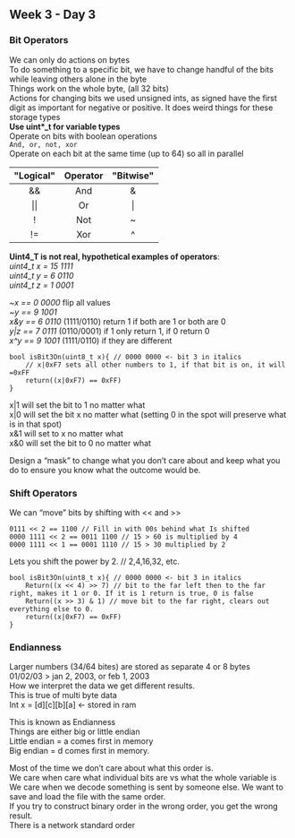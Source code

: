 ## Week 3 - Day 3
### Bit Operators
We can only do actions on bytes  
To do something to a specific bit, we have to change handful of the bits while leaving others alone in the byte  
Things work on the whole byte, (all 32 bits)  
Actions for changing bits we used unsigned ints, as signed have the first digit as important for negative or positive. It does weird things for these storage types  
    **Use uint\*_t for variable types**  
Operate on bits with boolean operations   
    ```And, or, not, xor```  
Operate on each bit at the same time (up to 64) so all in parallel 


| "Logical" | Operator | "Bitwise" |
|:---------:|:--------:|:---------:|
|     &&    |    And   |     &     |
|     \|\|    |    Or    |     \|     |
|     !     |    Not   |     ~     |
|     !=    |    Xor   |     ^     |

**Uint4_T is not real, hypothetical examples of operators**:  
*uint4_t  x  = 15 1111*  
*uint4_t  y = 6 0110*  
*uint4_t z = 1 0001*  

*~x == 0 0000* flip all values  
*~y == 9 1001*  
*x&y == 6 0110* (1111/0110) return 1 if both are 1 or both are 0  
*y|z == 7 0111* (0110/0001) if 1 only return 1, if 0 return 0  
*x^y == 9 1001* (1111/0110) if they are different  

```
bool isBit3On(uint8_t x){ // 0000 0000 <- bit 3 in italics
    // x|0xF7 sets all other numbers to 1, if that bit is on, it will =0xFF
    return((x|0xF7) == 0xFF)
}
```

x|1 will set the bit to 1 no matter what  
x|0 will set the bit x no matter what (setting 0 in the spot will preserve what is in that spot)  
x&1 will set to x no matter what  
x&0 will set the bit to 0 no matter what  

Design a “mask” to change what you don’t care about and keep what you do to ensure you know what the outcome would be.  

### Shift Operators
We can “move” bits by shifting with << and >> 

```
0111 << 2 == 1100 // Fill in with 00s behind what Is shifted  
0000 1111 << 2 == 0011 1100 // 15 > 60 is multiplied by 4  
0000 1111 << 1 == 0001 1110 // 15 > 30 multiplied by 2  
```

Lets you shift the power by 2. // 2,4,16,32, etc.

```
bool isBit3On(uint8_t x){ // 0000 0000 <- bit 3 in italics
    Return((x << 4) >> 7) // bit to the far left then to the far right, makes it 1 or 0. If it is 1 return is true, 0 is false
    Return((x >> 3) & 1) // move bit to the far right, clears out everything else to 0. 
    return((x|0xF7) == 0xFF)
}
```

### Endianness
Larger numbers (34/64 bites) are stored as separate 4 or 8 bytes  
01/02/03 > jan 2, 2003, or feb 1, 2003  
How we interpret the data we get different results.  
This is true of multi byte data  
Int x = [d][c][b][a] <- stored in ram  

This is known as Endianness   
Things are either big or little endian  
Little endian = a comes first in memory  
Big endian = d comes first in memory. 

Most of the time we don’t care about what this order is.  
We care when care what individual bits are vs what the whole variable is  
We care when we decode something is sent by someone else. We want to save and load the file with the same order.  
If you try to construct binary order in the wrong order, you get the wrong result.  
There is a network standard order 
